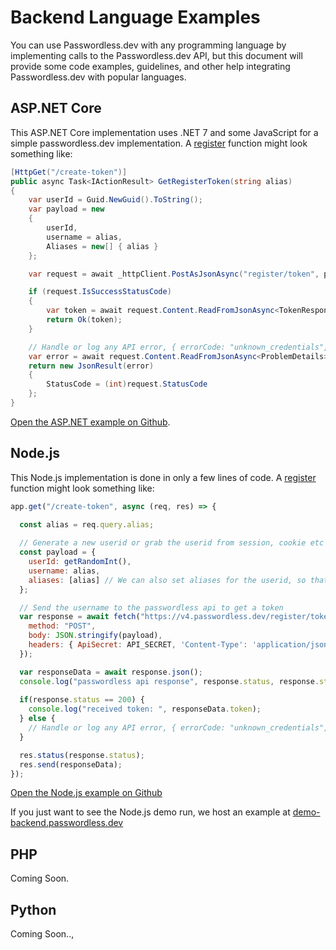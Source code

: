 # Backend Language Examples

You can use Passwordless.dev with any programming language by implementing calls to the Passwordless.dev API, but this document will provide some code examples, guidelines, and other help integrating Passwordless.dev with popular languages.

## ASP.NET Core

This ASP.NET Core implementation uses .NET 7 and some JavaScript for a simple passwordless.dev implementation. A [register](api/#register-token) function might look something like:


```csharp
[HttpGet("/create-token")]
public async Task<IActionResult> GetRegisterToken(string alias)
{
    var userId = Guid.NewGuid().ToString();
    var payload = new
    {
        userId,
        username = alias,
        Aliases = new[] { alias }
    };

    var request = await _httpClient.PostAsJsonAsync("register/token", payload);

    if (request.IsSuccessStatusCode)
    {
        var token = await request.Content.ReadFromJsonAsync<TokenResponse>();
        return Ok(token);
    }

    // Handle or log any API error, { errorCode: "unknown_credentials", "title": "This is what is wrong", "details": "..."}
    var error = await request.Content.ReadFromJsonAsync<ProblemDetails>();    
    return new JsonResult(error)
    {
        StatusCode = (int)request.StatusCode
    };
}
```


[Open the ASP.NET example on Github](https://github.com/passwordless/passwordless-dotnet-example).

## Node.js

This Node.js implementation is done in only a few lines of code. A [register](api/#register-token) function might look something like:

```js
app.get("/create-token", async (req, res) => {

  const alias = req.query.alias;
  
  // Generate a new userid or grab the userid from session, cookie etc
  const payload = {
    userId: getRandomInt(),
    username: alias,
    aliases: [alias] // We can also set aliases for the userid, so that signin can be initiated without knowing the userid
  };

  // Send the username to the passwordless api to get a token
  var response = await fetch("https://v4.passwordless.dev/register/token", {
    method: "POST",
    body: JSON.stringify(payload),
    headers: { ApiSecret: API_SECRET, 'Content-Type': 'application/json'}
  });

  var responseData = await response.json();
  console.log("passwordless api response", response.status, response.statusText, responseData);
    
  if(response.status == 200) {
    console.log("received token: ", responseData.token);
  } else {
    // Handle or log any API error, { errorCode: "unknown_credentials", "title": "This is what is wrong", "details": "..."}
  }

  res.status(response.status);
  res.send(responseData);
});
```

[Open the Node.js example on Github](https://github.com/passwordless/passwordless-nodejs-example)

If you just want to see the Node.js demo run, we host an example at [demo-backend.passwordless.dev](https://demo-backend.passwordless.dev/)

## PHP

Coming Soon.

## Python

Coming Soon..,
